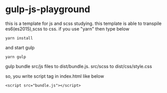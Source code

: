 # gulp-js-playground
this is a template for js and scss studying.
this template is able to transpile es6(es2015),scss to css.
if you use "yarn" then type below

```shell
yarn install
```

and start gulp

```shell
yarn gulp
```

gulp bundle src/js files to dist/bundle.js.
src/scss to dist/css/style.css

so, you write script tag in index.html like below

```shell
<script src="bundle.js"></script>
```
